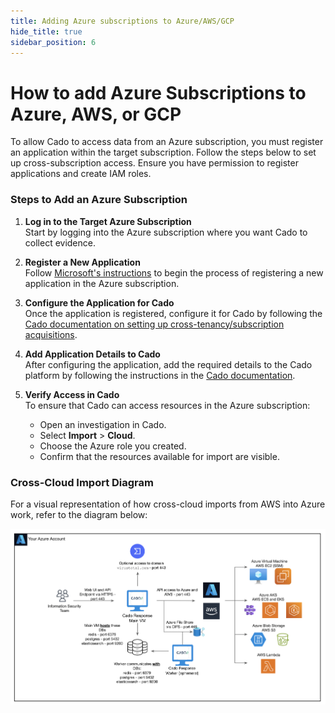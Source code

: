 ```yaml
---
title: Adding Azure subscriptions to Azure/AWS/GCP
hide_title: true
sidebar_position: 6
---
```


# How to add Azure Subscriptions to Azure, AWS, or GCP

To allow Cado to access data from an Azure subscription, you must register an application within the target subscription. Follow the steps below to set up cross-subscription access. Ensure you have permission to register applications and create IAM roles.

### Steps to Add an Azure Subscription

1. **Log in to the Target Azure Subscription**  
   Start by logging into the Azure subscription where you want Cado to collect evidence.

2. **Register a New Application**  
   Follow [Microsoft's instructions](https://learn.microsoft.com/en-us/entra/identity-platform/quickstart-register-app) to begin the process of registering a new application in the Azure subscription.

3. **Configure the Application for Cado**  
   Once the application is registered, configure it for Cado by following the [Cado documentation on setting up cross-tenancy/subscription acquisitions](/cado/deploy/azure/azure-cross-tenancy-subscriptions#setting-up-an-app-registration-for-cross-tenancysubscription-acquisitions).

4. **Add Application Details to Cado**  
   After configuring the application, add the required details to the Cado platform by following the instructions in the [Cado documentation](/cado/deploy/azure/azure-cross-tenancy-subscriptions#registering-credentials-within-cado).

5. **Verify Access in Cado**  
   To ensure that Cado can access resources in the Azure subscription:
   - Open an investigation in Cado.
   - Select **Import** > **Cloud**.
   - Choose the Azure role you created.
   - Confirm that the resources available for import are visible.

### Cross-Cloud Import Diagram

For a visual representation of how cross-cloud imports from AWS into Azure work, refer to the diagram below:

![Azure Cross](/img/azure-cross.png)
